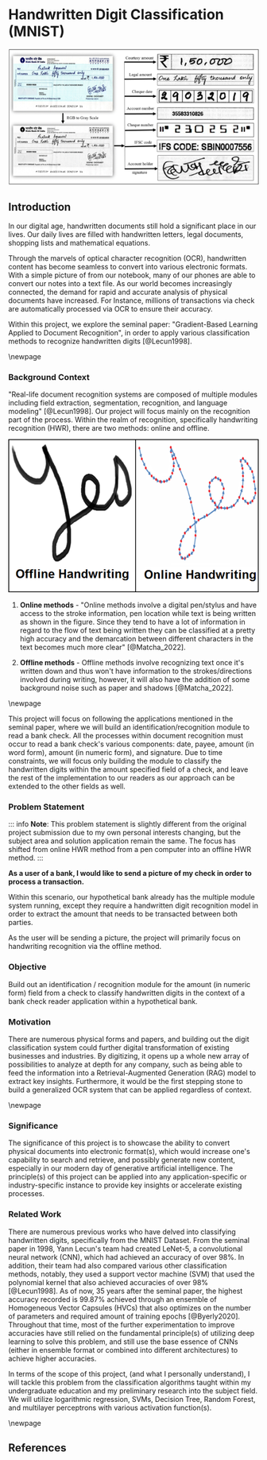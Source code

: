# Handwritten Digit Classification (MNIST)

![OCR Application on an Indian Check [@Agrawal2020]](assets/sample_check_ocr.png)

## Introduction

In our digital age, handwritten documents still hold a significant place in our lives. Our daily lives are filled with handwritten letters, legal documents, shopping lists and mathematical equations.

Through the marvels of optical character recognition (OCR), handwritten content has become seamless to convert into various electronic formats. With a simple picture of from our notebook, many of our phones are able to convert our notes into a text file. As our world becomes increasingly connected, the demand for rapid and accurate analysis of physical documents have increased. For Instance, millions of transactions via check are automatically processed via OCR to ensure their accuracy.

Within this project, we explore the seminal paper: "Gradient-Based Learning Applied to Document Recognition", in order to apply various classification methods to recognize handwritten digits [@Lecun1998].

\newpage

### Background Context

"Real-life document recognition systems are composed of multiple modules including field extraction, segmentation, recognition, and language modeling" [@Lecun1998]. Our project will focus mainly on the recognition part of the process. Within the realm of recognition, specifically handwriting recognition (HWR), there are two methods: online and offline.

![Showcasing offline vs online methodologies of HWR [@Matcha_2022]](assets/offline_online.png)

1. **Online methods** - "Online methods involve a digital pen/stylus and have access to the stroke information, pen location while text is being written as shown in the figure. Since they tend to have a lot of information in regard to the flow of text being written they can be classified at a pretty high accuracy and the demarcation between different characters in the text becomes much more clear" [@Matcha_2022].

1. **Offline methods** - Offline methods involve recognizing text once it's written down and thus won't have information to the strokes/directions involved during writing, however, it will also have the addition of some background noise such as paper and shadows [@Matcha_2022].

\newpage

This project will focus on following the applications mentioned in the seminal paper, where we will build an identification/recognition module to read a bank check. All the processes within document recognition must occur to read a bank check's various components: date, payee, amount (in word form), amount (in numeric form), and signature. Due to time constraints, we will focus only building the module to classify the handwritten digits within the amount specified field of a check, and leave the rest of the implementation to our readers as our approach can be extended to the other fields as well.

### Problem Statement

::: info
**Note**: This problem statement is slightly different from the original project submission due to my own personal interests changing, but the subject area and solution application remain the same. The focus has shifted from online HWR method from a pen computer into an offline HWR method.
:::

**As a user of a bank, I would like to send a picture of my check in order to process a transaction.**

Within this scenario, our hypothetical bank already has the multiple module system running, except they require a handwritten digit recognition model in order to extract the amount that needs to be transacted between both parties.

As the user will be sending a picture, the project will primarily focus on handwriting recognition via the offline method.

### Objective

Build out an identification / recognition module for the amount (in numeric form) field from a check to classify handwritten digits in the context of a bank check reader application within a hypothetical bank.

### Motivation

There are numerous physical forms and papers, and building out the digit classification system could further digital transformation of existing businesses and industries. By digitizing, it opens up a whole new array of possibilities to analyze at depth for any company, such as being able to feed the information into a Retrieval-Augmented Generation (RAG) model to extract key insights. Furthermore, it would be the first stepping stone to build a generalized OCR system that can be applied regardless of context.

\newpage

### Significance

The significance of this project is to showcase the ability to convert physical documents into electronic format(s), which would increase one's capability to search and retrieve, and possibly generate new content, especially in our modern day of generative artificial intelligence. The principle(s) of this project can be applied into any application-specific or industry-specific instance to provide key insights or accelerate existing processes.

### Related Work

There are numerous previous works who have delved into classifying handwritten digits, specifically from the MNIST Dataset. From the seminal paper in 1998, Yann Lecun's team had created LeNet-5, a convolutional neural network (CNN), which had achieved an accuracy of over 98%. In addition, their team had also compared various other classification methods, notably, they used a support vector machine (SVM) that used the polynomial kernel that also achieved accuracies of over 98% [@Lecun1998]. As of now, 35 years after the seminal paper, the highest accuracy recorded is 99.87% achieved through an ensemble of Homogeneous Vector Capsules (HVCs) that also optimizes on the number of parameters and required amount of training epochs [@Byerly2020]. Throughout that time, most of the further experimentation to improve accuracies have still relied on the fundamental principle(s) of utilizing deep learning to solve this problem, and still use the base essence of CNNs (either in ensemble format or combined into different architectures) to achieve higher accuracies.

In terms of the scope of this project, (and what I personally understand), I will tackle this problem from the classification algorithms taught within my undergraduate education and my preliminary research into the subject field. We will utilize logarithmic regression, SVMs, Decision Tree, Random Forest, and multilayer perceptrons with various activation function(s).

\newpage

## References